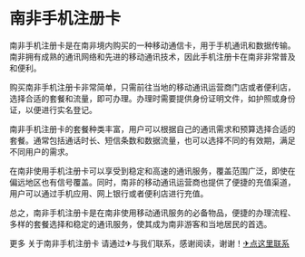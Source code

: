 # 南非手机注册卡

南非手机注册卡是在南非境内购买的一种移动通信卡，用于手机通讯和数据传输。南非拥有成熟的通讯网络和先进的移动通讯技术，因此手机注册卡在南非非常普及和便利。

购买南非手机注册卡非常简单，只需前往当地的移动通讯运营商门店或者便利店，选择合适的套餐和流量，即可办理。办理时需要提供身份证明文件，如护照或身份证，以便进行实名登记。

南非手机注册卡的套餐种类丰富，用户可以根据自己的通讯需求和预算选择合适的套餐。通常包括通话时长、短信条数和数据流量，也可以选择不同的有效期，满足不同用户的需求。

在南非使用手机注册卡可以享受到稳定和高速的通讯服务，覆盖范围广泛，即使在偏远地区也有信号覆盖。同时，南非的移动通讯运营商也提供了便捷的充值渠道，用户可以通过手机应用、网上银行或者便利店进行充值。

总之，南非手机注册卡是在南非使用移动通讯服务的必备物品，便捷的办理流程、多样的套餐选择和稳定的通讯服务，使其成为南非游客和当地居民的首选。

更多 关于南非手机注册卡 请通过✈与我们联系，感谢阅读，谢谢！[✈点这里联系](https://lm.k02.cc)